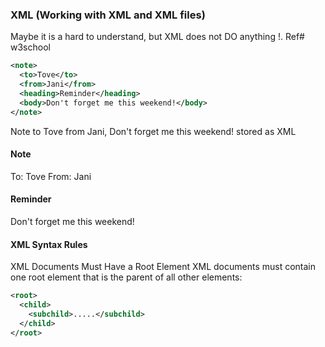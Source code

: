 ### XML (Working with XML and XML files)

Maybe it is a hard to understand, but XML does not DO anything !. Ref# w3school

```xml
<note>
  <to>Tove</to>
  <from>Jani</from>
  <heading>Reminder</heading>
  <body>Don't forget me this weekend!</body>
</note>
```

Note to Tove from Jani, Don't forget me this weekend! stored as XML

#### Note
To: Tove
From: Jani

#### Reminder
Don't forget me this weekend!

#### XML Syntax Rules

XML Documents Must Have a Root Element
XML documents must contain one root element that is the parent of all other elements:

```xml
<root>
  <child>
    <subchild>.....</subchild>
  </child>
</root>
```

